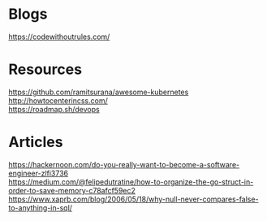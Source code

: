 # Blogs
https://codewithoutrules.com/<br />

# Resources
https://github.com/ramitsurana/awesome-kubernetes<br />
http://howtocenterincss.com/<br />
https://roadmap.sh/devops<br />

# Articles
https://hackernoon.com/do-you-really-want-to-become-a-software-engineer-zlfi3736<br />
https://medium.com/@felipedutratine/how-to-organize-the-go-struct-in-order-to-save-memory-c78afcf59ec2<br />
https://www.xaprb.com/blog/2006/05/18/why-null-never-compares-false-to-anything-in-sql/<br />